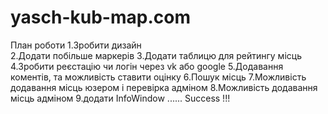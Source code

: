# yasch-kub-map.com
План роботи
1.Зробити дизайн<br>
2.Додати побільше маркерів
3.Додати таблицю для рейтингу місць
4.Зробити реєстацію чи логін через vk або google
5.Додавання коментів, та можливість ставити оцінку 
6.Пошук місць
7.Можливість додавання місць юзером і перевірка адміном
8.Можливість додавання місць адміном
9.додати InfoWindow
......
Success !!!
